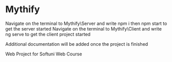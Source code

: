# Mythify

Navigate on the terminal to Mythify\Server and write npm i then npm start to get the server started
Navigate on the terminal to Mythify\Client and write ng serve to get the client project started

Additional documentation will be added once the project is finished

Web Project for Softuni Web Course
